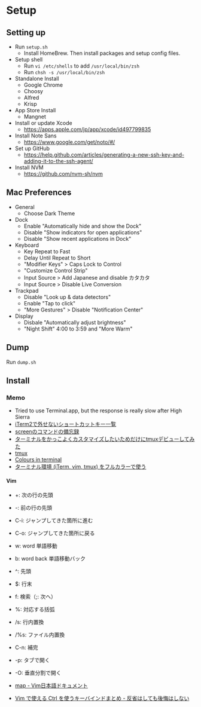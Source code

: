 # Setup

## Setting up

- Run `setup.sh`
  - Install HomeBrew. Then install packages and setup config files.
- Setup shell
  - Run `vi /etc/shells` to add `/usr/local/bin/zsh`
  - Run `chsh -s /usr/local/bin/zsh`
- Standalone Install
  - Google Chrome
  - Choosy
  - Alfred
  - Krisp
- App Store Install
  - Mangnet
- Install or update Xcode
  - https://apps.apple.com/jp/app/xcode/id497799835
- Install Note Sans
  - https://www.google.com/get/noto/#/
- Set up GitHub
  - https://help.github.com/articles/generating-a-new-ssh-key-and-adding-it-to-the-ssh-agent/
- Install NVM
  - https://github.com/nvm-sh/nvm

## Mac Preferences

- General
  - Choose Dark Theme
- Dock
  - Enable "Automatically hide and show the Dock"
  - Disable "Show indicators for open applications"
  - Disable "Show recent applications in Dock"
- Keyboard
  - Key Repeat to Fast
  - Delay Until Repeat to Short
  - "Modifier Keys" > Caps Lock to Control
  - "Customize Control Strip"
  - Input Source > Add Japanese and disable カタカタ
  - Input Source > Disable Live Conversion
- Trackpad
  - Disable "Look up & data detectors"
  - Enable "Tap to click"
  - "More Gestures" > Disable "Notification Center"
- Display
  - Disbale "Automatically adjust brightness"
  - "Night Shift" 4:00 to 3:59 and "More Warm"

## Dump

Run `dump.sh`

## Install

### Memo

- Tried to use Terminal.app, but the response is really slow after High Sierra
- [iTerm2で外せないショートカットキー一覧](https://qiita.com/kenju/items/3bcd9707266a0b427da3)
- [screenのコマンドの備忘録](https://qiita.com/mgoldchild/items/e336618487eb7d90f6d4)
- [ターミナルをかっこよくカスタマイズしたいためだけにtmuxデビューしてみた](https://qiita.com/Frog_woman/items/f6797f2a70c44e42863d#%E7%AF%84%E5%9B%B2%E6%8C%87%E5%AE%9A%E3%81%8C%E3%81%A7%E3%81%8D%E3%81%AA%E3%81%84)
- [tmux](https://wiki.archlinux.jp/index.php/Tmux#Vim_.E3.83.95.E3.83.AC.E3.83.B3.E3.83.89.E3.83.AA.E3.81.AA.E8.A8.AD.E5.AE.9A)
- [Colours in terminal](https://gist.github.com/XVilka/8346728#now-supporting-truecolour)
- [ターミナル環境 (iTerm, vim, tmux) をフルカラーで使う](https://blog.nakanishy.com/truecolor-vim.html)

#### Vim

- +: 次の行の先頭
- -: 前の行の先頭
- C-i: ジャンプしてきた箇所に進む
- C-o: ジャンプしてきた箇所に戻る
- w: word 単語移動
- b: word back 単語移動バック
- ^: 先頭
- $: 行末
- f: 検索（;: 次へ）
- %: 対応する括弧
- /s: 行内置換
- /%s: ファイル内置換
- C-n: 補完
- -p: タブで開く
- -O: 垂直分割で開く

- [map - Vim日本語ドキュメント](https://vim-jp.org/vimdoc-ja/map.html)
- [Vim で使える Ctrl を使うキーバインドまとめ - 反省はしても後悔はしない](http://cohama.hateblo.jp/entry/20121023/1351003586)

